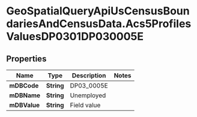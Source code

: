 # GeoSpatialQueryApiUsCensusBoundariesAndCensusData.Acs5ProfilesValuesDP0301DP030005E

## Properties

Name | Type | Description | Notes
------------ | ------------- | ------------- | -------------
**mDBCode** | **String** | DP03_0005E | 
**mDBName** | **String** | Unemployed | 
**mDBValue** | **String** | Field value | 


